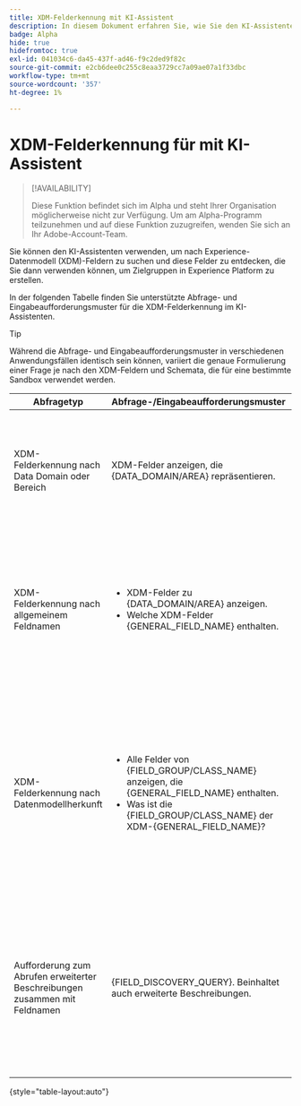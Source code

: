 ```yaml
---
title: XDM-Felderkennung mit KI-Assistent
description: In diesem Dokument erfahren Sie, wie Sie den KI-Assistenten zur Erkennung von Feldern im Experience-Datenmodell (XDM) verwenden können.
badge: Alpha
hide: true
hidefromtoc: true
exl-id: 041034c6-da45-437f-ad46-f9c2ded9f82c
source-git-commit: e2cb6dee0c255c8eaa3729cc7a09ae07a1f33dbc
workflow-type: tm+mt
source-wordcount: '357'
ht-degree: 1%

---
```


# XDM-Felderkennung für mit KI-Assistent

>[!AVAILABILITY]
>
>Diese Funktion befindet sich im Alpha und steht Ihrer Organisation möglicherweise nicht zur Verfügung. Um am Alpha-Programm teilzunehmen und auf diese Funktion zuzugreifen, wenden Sie sich an Ihr Adobe-Account-Team.

Sie können den KI-Assistenten verwenden, um nach Experience-Datenmodell (XDM)-Feldern zu suchen und diese Felder zu entdecken, die Sie dann verwenden können, um Zielgruppen in Experience Platform zu erstellen.

In der folgenden Tabelle finden Sie unterstützte Abfrage- und Eingabeaufforderungsmuster für die XDM-Felderkennung im KI-Assistenten.

>[!TIP]
>
>Während die Abfrage- und Eingabeaufforderungsmuster in verschiedenen Anwendungsfällen identisch sein können, variiert die genaue Formulierung einer Frage je nach den XDM-Feldern und Schemata, die für eine bestimmte Sandbox verwendet werden.

| Abfragetyp | Abfrage-/Eingabeaufforderungsmuster | Beispiele |
| --- | --- | --- |
| XDM-Felderkennung nach Data Domain oder Bereich | XDM-Felder anzeigen, die {DATA_DOMAIN/AREA} repräsentieren. | <ul><li>XDM-Felder anzeigen, die Einverständnisdaten darstellen.</li><li>XDM-Felder anzeigen, die Informationen zu E-Mail-Abonnements darstellen.</li></ul> |
| XDM-Felderkennung nach allgemeinem Feldnamen | <ul><li>XDM-Felder zu {DATA_DOMAIN/AREA} anzeigen.</li><li>Welche XDM-Felder {GENERAL_FIELD_NAME} enthalten.</li></ul> | <ul><li>XDM-Felder für Bestellungen anzeigen.</li><li>XDM-Felder zu Interaktionsdetails anzeigen.</li><li>Welches XDM-Feld enthält Besucher-IDs?</li><li>Welches XDM-Feld enthält Produktkategorien?</li></ul> |
| XDM-Felderkennung nach Datenmodellherkunft | <ul><li>Alle Felder von {FIELD_GROUP/CLASS_NAME} anzeigen, die {GENERAL_FIELD_NAME} enthalten.</li><li>Was ist die {FIELD_GROUP/CLASS_NAME} der XDM-{GENERAL_FIELD_NAME}?</li></ul> | <ul><li>Alle Felder der Feldergruppe anzeigen, die Produktdaten enthalten.</li><li>Anzeigen aller Felder der Feldergruppe, die Analysedaten enthält.</li><li>Was ist die Klasse des Vornamens des XDM-Felds?</li><li>Welche Klasse haben E-Mail-Abonnements im XDM-Feld?</li></ul> |
| Aufforderung zum Abrufen erweiterter Beschreibungen zusammen mit Feldnamen | {FIELD_DISCOVERY_QUERY}. Beinhaltet auch erweiterte Beschreibungen. | <ul><li>XDM-Felder anzeigen, die Einverständnisdaten darstellen. Fügen Sie auch die erweiterte Beschreibung für das Feld hinzu.</li><li>XDM-Felder zu Interaktionsdetails anzeigen. Fügen Sie auch die erweiterte Beschreibung für das Feld hinzu.</li></ul> |

{style="table-layout:auto"}
